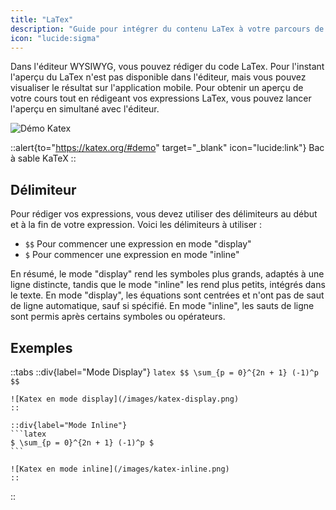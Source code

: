 ```yaml
---
title: "LaTex"
description: "Guide pour intégrer du contenu LaTex à votre parcours de formation."
icon: "lucide:sigma"
---
```

Dans l'éditeur WYSIWYG, vous pouvez rédiger du code LaTex. Pour l'instant l'aperçu du LaTex n'est pas disponible dans l'éditeur, mais vous pouvez visualiser le résultat sur l'application mobile. Pour obtenir un aperçu de votre cours tout en rédigeant vos expressions LaTex, vous pouvez lancer l'aperçu en simultané avec l'éditeur.

![Démo Katex](/images/katex-demo.jpg)

::alert{to="https://katex.org/#demo" target="_blank" icon="lucide:link"}
Bac à sable KaTeX
::
<!-- Vous pouvez également utiliser ce [bac à sable](https://katex.org/#demo) -->

## Délimiteur
Pour rédiger vos expressions, vous devez utiliser des délimiteurs au début et à la fin de votre expression. Voici les délimiteurs à utiliser :

- `$$` Pour commencer une expression en mode "display"
- `$` Pour commencer une expression en mode "inline"

En résumé, le mode "display" rend les symboles plus grands, adaptés à une ligne distincte, tandis que le mode "inline" les rend plus petits, intégrés dans le texte. En mode "display", les équations sont centrées et n'ont pas de saut de ligne automatique, sauf si spécifié. En mode "inline", les sauts de ligne sont permis après certains symboles ou opérateurs.

## Exemples

::tabs
    ::div{label="Mode Display"}
    ```latex
    $$ \sum_{p = 0}^{2n + 1} (-1)^p $$
    ```

    ![Katex en mode display](/images/katex-display.png)
    ::

    ::div{label="Mode Inline"}
    ```latex
    $ \sum_{p = 0}^{2n + 1} (-1)^p $
    ```

    ![Katex en mode inline](/images/katex-inline.png)
    ::
::
